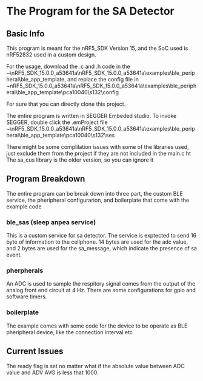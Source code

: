 # The Program for the SA Detector

## Basic Info

This program is meant for the nRF5_SDK Version 15, and the SoC used is nRF52832 used in a custom design.

For the usage, download the .c and .h code in the ~\nRF5_SDK_15.0.0_a53641a\nRF5_SDK_15.0.0_a53641a\examples\ble_peripheral\ble_app_template, and replace the config file in ~nRF5_SDK_15.0.0_a53641a\nRF5_SDK_15.0.0_a53641a\examples\ble_peripheral\ble_app_template\pca10040\s132\config

For sure that you can directly clone this project.

The entire program is written in SEGGER Embeded studio. To invoke SEGGER, double click the .emProject file ~\nRF5_SDK_15.0.0_a53641a\nRF5_SDK_15.0.0_a53641a\examples\ble_peripheral\ble_app_template\pca10040\s132\ses 

There might be some complilation issues with some of the libraries used, just exclude them from the project if they are not included in the main.c
ht
The sa_cus library is the older version, so you can ignore it

## Program Breakdown

The entire program can be break down into three part, the custom BLE service, the pheripheral configurarion, and boilerplate that come with the example code

### ble_sas (sleep anpea service)

This is a custom service for sa detector. The service is exptected to send 16 byte of information to the cellphone. 14 bytes are used for the adc value, and 2 bytes are used for the sa_message, which indicate the presence of sa event.

### pherpherals

An ADC is used to sample the respitory signal comes from the output of the analog front end circuit at 4 Hz. There are some configurations for gpio and software timers.

### boilerplate

The example comes with some code for the device to be operate as BLE pheripheral device, like the connection interval etc

## Current Issues

The ready flag is set no matter what if the absolute value between ADC value and ADV AVG is less that 1000.
